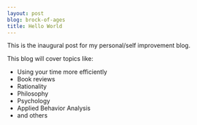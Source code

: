 ```yaml
---
layout: post
blog: brock-of-ages
title: Hello World
---
```

This is the inaugural post for my personal/self improvement blog.

This blog will cover topics like:
>
- Using your time more efficiently
- Book reviews
- Rationality
- Philosophy
- Psychology
- Applied Behavior Analysis
- and others